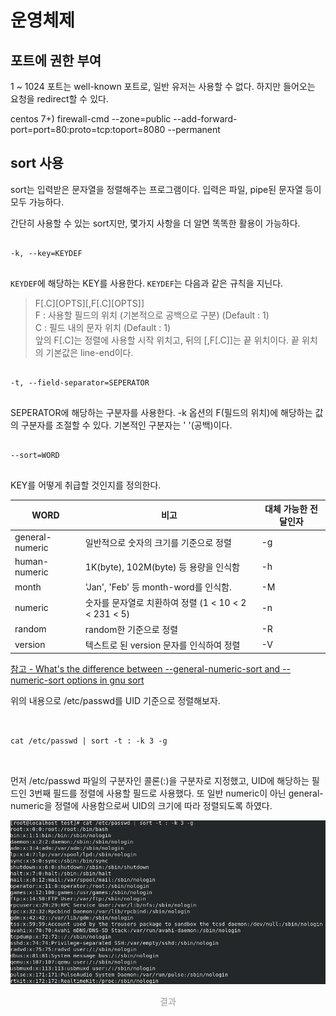 # 운영체제

## 포트에 권한 부여

1 ~ 1024 포트는 well-known 포트로, 일반 유저는 사용할 수 없다. 하지만 들어오는 요청을 redirect할 수 있다.

centos 7+)
firewall-cmd --zone=public --add-forward-port=port=80:proto=tcp:toport=8080 --permanent



## sort 사용


sort는 입력받은 문자열을 정렬해주는 프로그램이다. 입력은 파일, pipe된 문자열 등이 모두 가능하다.

간단히 사용할 수 있는 sort지만, 몇가지 사항을 더 알면 똑똑한 활용이 가능하다.


<pre>
<code>
-k, --key=KEYDEF
</code>
</pre>


`KEYDEF`에 해당하는 KEY를 사용한다. `KEYDEF`는 다음과 같은 규칙을 지닌다.


> F[.C][OPTS][,F[.C][OPTS]]  
> F : 사용할 필드의 위치 (기본적으로 공백으로 구분) (Default : 1)  
> C : 필드 내의 문자 위치 (Default : 1)  
> 앞의 F[.C]는 정렬에 사용할 시작 위치고, 뒤의 [,F[.C]]는 끝 위치이다. 끝 위치의 기본값은 line-end이다.  


<pre>
<code>
-t, --field-separator=SEPERATOR
</code>
</pre>


SEPERATOR에 해당하는 구분자를 사용한다. -k 옵션의 F(필드의 위치)에 해당하는 값의 구분자를 조절할 수 있다. 기본적인 구분자는 ' '(공백)이다.


<pre>
<code>
--sort=WORD
</code>
</pre>


KEY를 어떻게 취급할 것인지를 정의한다.


WORD | 비고 | 대체 가능한 전달인자
--- | --- | ---
general-numeric | 일반적으로 숫자의 크기를 기준으로 정렬 | -g
human-numeric | 1K(byte), 102M(byte) 등 용량을 인식함 | -h
month | 'Jan', 'Feb' 등 month-word를 인식함. | -M
numeric | 숫자를 문자열로 치환하여 정렬 (1 < 10 < 2 < 231 < 5) | -n
random | random한 기준으로 정렬 | -R
version | 텍스트로 된 version 문자를 인식하여 정렬 | -V

[참고 - What's the difference between --general-numeric-sort and --numeric-sort options in gnu sort](https://stackoverflow.com/questions/1255782/whats-the-difference-between-general-numeric-sort-and-numeric-sort-options)


위의 내용으로 /etc/passwd를 UID 기준으로 정렬해보자.


<pre>
<code>

cat /etc/passwd | sort -t : -k 3 -g

</code>
</pre>


먼저 /etc/passwd 파일의 구분자인 콜론(:)을 구분자로 지정했고, UID에 해당하는 필드인 3번째 필드를 정렬에 사용할 필드로 사용했다. 또 일반 numeric이 아닌 general-numeric을 정렬에 사용함으로써 UID의 크기에 따라 정렬되도록 하였다.

![결과](https://raw.githubusercontent.com/azza999/small-start/main/assets/210701/sort.png)
<p style="text-align: center; color: #999;">결과</p>